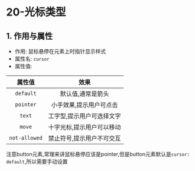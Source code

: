 # 20-光标类型

## 1. 作用与属性

- 作用: 鼠标悬停在元素上时指针显示样式
- 属性名: `cursor`
- 属性值:

|      属性值      |      效果       |
|:-------------:|:-------------:|
|   `default`   |   默认值,通常是箭头   |
|   `pointer`   | 小手效果,提示用户可点击  |
|    `text`     | 工字型,提示用户可选择文字 |
|    `move`     | 十字光标,提示用户可以移动 |
| `not-allowed` | 禁止符号,提示用户不可交互 |

注意button元素,常理来讲鼠标悬停应该是pointer,但是button元素默认是`cursor: default`,所以需要手动设置